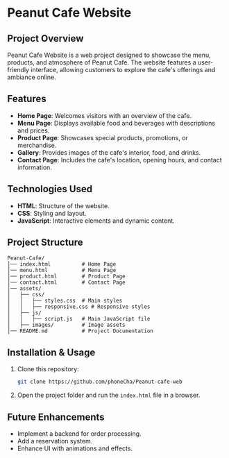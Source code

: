 # Peanut Cafe Website

## Project Overview
Peanut Cafe Website is a web project designed to showcase the menu, products, and atmosphere of Peanut Cafe. The website features a user-friendly interface, allowing customers to explore the cafe's offerings and ambiance online.

## Features
- **Home Page**: Welcomes visitors with an overview of the cafe.
- **Menu Page**: Displays available food and beverages with descriptions and prices.
- **Product Page**: Showcases special products, promotions, or merchandise.
- **Gallery**: Provides images of the cafe's interior, food, and drinks.
- **Contact Page**: Includes the cafe's location, opening hours, and contact information.

## Technologies Used
- **HTML**: Structure of the website.
- **CSS**: Styling and layout.
- **JavaScript**: Interactive elements and dynamic content.

## Project Structure
```
Peanut-Cafe/
│── index.html          # Home Page
│── menu.html           # Menu Page
│── product.html        # Product Page
│── contact.html        # Contact Page
│── assets/
│   ├── css/
│   │   ├── styles.css  # Main styles
│   │   ├── responsive.css # Responsive styles
│   ├── js/
│   │   ├── script.js   # Main JavaScript file
│   ├── images/         # Image assets
│── README.md           # Project Documentation
```

## Installation & Usage
1. Clone this repository:
   ```sh
   git clone https://github.com/phoneCha/Peanut-cafe-web
   ```
2. Open the project folder and run the `index.html` file in a browser.

## Future Enhancements
- Implement a backend for order processing.
- Add a reservation system.
- Enhance UI with animations and effects.

